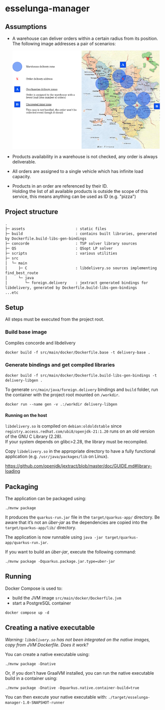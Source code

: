 # esselunga-manager

## Assumptions

* A warehouse can deliver orders within a certain radius from its position.<br>
    The following image addresses a pair of scenarios:

    ![Order allocation](assets/order-allocation.png)

* Products availability in a warehouse is not checked, any order is always deliverable.

* All orders are assigned to a single vehicle which has infinite load capacity.

* Products in an order are referenced by their ID.<br>
    Holding the list of all available products is outside the scope of this service,
    this means anything can be used as ID (e.g. "pizza")

## Project structure

```text
.
├─ assets                       : static files
├─ build                        : contains built libraries, generated by Dockerfile.build-libs-gen-bindings
├─ concorde                     : TSP solver library sources
├─ QS                           : QSopt LP solver
├─ scripts                      : various utilities
├─ src
│  └─ main
│     ├─ C                      : libdelivery.so sources implementing find_best_route
│     └─ java    
│        └─ foreign.delivery    : jextract generated bindings for libdelivery, generated by Dockerfile.build-libs-gen-bindings 
...etc
```

## Setup

All steps must be executed from the project root.


### Build base image

Compiles concorde and libdelivery

```shell
docker build -f src/main/docker/Dockerfile.base -t delivery-base .
```

### Generate bindings and get compiled libraries

```shell
docker build -f src/main/docker/Dockerfile.build-libs-gen-bindings -t delivery-libgen .
```

To generate `src/main/java/foreign.delivery` bindings and `build` folder, 
run the container with the project root mounted on `/workdir`.

```shell
docker run --name gen -v .:/workdir delivery-libgen
```

#### Running on the host

`libdelivery.so` is compiled on `debian:oldoldstable` since `registry.access.redhat.com/ubi8/openjdk-21:1.20`
runs on an old version of the GNU C Library (2.28).<br>
If your system depends on glibc>2.28, the library must be recompiled. 

Copy `libdelivery.so` in the appropriate directory to have a fully functional application 
(e.g. `/usr/java/packages/lib` on Linux). 

https://github.com/openjdk/jextract/blob/master/doc/GUIDE.md#library-loading

## Packaging 

The application can be packaged using:

```shell script
./mvnw package
```

It produces the `quarkus-run.jar` file in the `target/quarkus-app/` directory.
Be aware that it’s not an _über-jar_ as the dependencies are copied into the `target/quarkus-app/lib/` directory.

The application is now runnable using `java -jar target/quarkus-app/quarkus-run.jar`.

If you want to build an _über-jar_, execute the following command:

```shell script
./mvnw package -Dquarkus.package.jar.type=uber-jar
```

## Running

Docker Compose is used to:
* build the JVM image `src/main/docker/Dockerfile.jvm`
* start a PostgreSQL container

```shell
docker compose up -d
```

## Creating a native executable

_Warning: `libdelivery.so` has not been integrated on the native images, copy from JVM Dockerfile.
Does it work?_

You can create a native executable using:

```shell script
./mvnw package -Dnative
```

Or, if you don't have GraalVM installed, you can run the native executable build in a container using:

```shell script
./mvnw package -Dnative -Dquarkus.native.container-build=true
```

You can then execute your native executable with: `./target/esselunga-manager-1.0-SNAPSHOT-runner`
